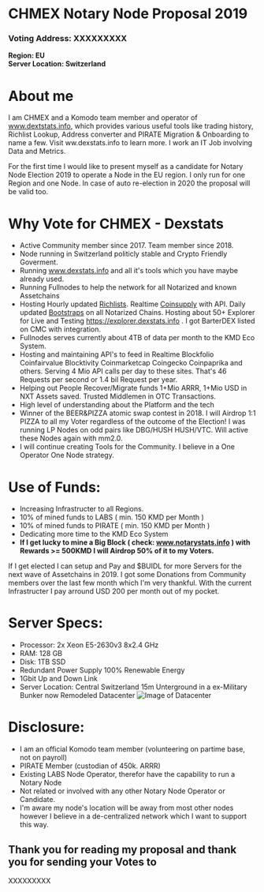 # CHMEX Notary Node Proposal 2019


### Voting Address: XXXXXXXXX
**Region: EU**<br>
**Server Location: Switzerland**

# About me 
I am CHMEX and a Komodo team member and operator of www.dextstats.info, which provides various useful tools like trading history, Richlist Lookup, Address converter and PIRATE Migration & Onboarding to name a few. Visit ww.dexstats.info to learn more.
I work an IT Job involving Data and Metrics.

For the first time I would like to present myself as a candidate for Notary Node Election 2019 to operate a Node in the EU region. I only run for one Region and one Node. In case of auto re-election in 2020 the proposal will be valid too.

# Why Vote for CHMEX - Dexstats

* Active Community member since 2017. Team member since 2018.
* Node running in Switzerland politicly stable and Crypto Friendly Goverment.
* Running www.dexstats.info and all it's tools which you have maybe already used.<br>
* Running Fullnodes to help the network for all Notarized and known Assetchains<br>
* Hosting Hourly updated <a href="https://dexstats.info/richlist.php">Richlists</a>. Realtime <a href="https://explorer.dexstats.info">Coinsupply</a> with API. Daily updated <a href="https://dexstats.info/bootstrap.php">Bootstraps</a> on all Notarized Chains. Hosting about 50+ Explorer for Live and Testing https://explorer.dexstats.info . I got BarterDEX listed on CMC with integration.
* Fullnodes serves currently about 4TB of data per month to the KMD Eco System.<br>
* Hosting and maintaining API's to feed in Realtime Blockfolio Coinfairvalue Blocktivity Coinmarketcap Coingecko Coinpaprika and others. Serving 4 Mio API calls per day to these sites. That's 46 Requests per second or 1.4 bil Request per year.<br>
* Helping out People Recover/Migrate funds 1+Mio ARRR, 1+Mio USD in NXT Assets saved. Trusted Middlemen in OTC Transactions.
* High level of understanding about the Platform and the tech<br>
* Winner of the BEER&PIZZA atomic swap contest in 2018. I will Airdrop 1:1 PIZZA to all my Voter regardless of the outcome of the Election! I was running LP Nodes on odd pairs like DBG/HUSH HUSH/VTC. Will active these Nodes again with mm2.0.
* I will continue creating Tools for the Community. I believe in a One Operator One Node strategy.

# Use of Funds:

* Increasing Infrastructer to all Regions.
* 10% of mined funds to LABS ( min. 150 KMD per Month )
* 10% of mined funds to PIRATE ( min. 150 KMD per Month )
* Dedicating more time to the KMD Eco System
* **If I get lucky to mine a Big Block ( check: www.notarystats.info ) with Rewards >= 500KMD I will Airdrop 50% of it to my Voters.**

If I get elected I can setup and Pay and $BUIDL for more Servers for the next wave of Assetchains in 2019.
I got some Donations from Community members over the last few month which I'm very thankful. With the current Infrastructer I pay arround USD 200 per month out of my pocket.

# Server Specs:
* Processor: 2x Xeon E5-2630v3 8x2.4 GHz
* RAM: 128 GB
* Disk: 1TB SSD
* Redundant Power Supply 100% Renewable Energy
* 1Gbit Up and Down Link
* Server Location: Central Switzerland 15m Unterground in a ex-Military Bunker now Remodeled Datacenter
![Image of Datacenter](https://dexstats.info/upload/bunker-dc.png)

# Disclosure:
* I am an official Komodo team member (volunteering on partime base, not on payroll)
* PIRATE Member (custodian of 450k. ARRR)
* Existing LABS Node Operator, therefor have the capability to run a Notary Node
* Not related or involved with any other Notary Node Operator or Candidate.
* I'm aware my node's location will be away from most other nodes however I believe in a de-centralized network which I want to support this way.


## Thank you for reading my proposal and thank you for sending your Votes to
XXXXXXXXX





